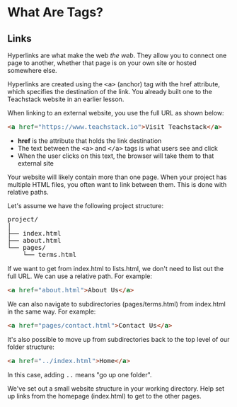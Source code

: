<style>
code, pre {
  font-size: 0.9rem;
}
</style>

# What Are Tags?

## Links
Hyperlinks are what make the web *the web*. They allow you to connect one page to another, whether that page is on your own site or hosted somewhere else.

Hyperlinks are created using the ```<a>``` (anchor) tag with the href attribute, which specifies the destination of the link. You already built one to the Teachstack website in an earlier lesson.

When linking to an external website, you use the full URL as shown below:

```html
<a href="https://www.teachstack.io">Visit Teachstack</a>
```

- **href** is the attribute that holds the link destination
- The text between the ```<a>``` and ```</a>``` tags is what users see and click
- When the user clicks on this text, the browser will take them to that external site

Your website will likely contain more than one page. When your project has multiple HTML files, you often want to link between them. This is done with relative paths.

Let's assume we have the following project structure:

```text
project/
│
├── index.html
├── about.html
└── pages/
    └── terms.html
```

If we want to get from index.html to lists.html, we don't need to list out the full URL. We can use a relative path. For example:

```html
<a href="about.html">About Us</a>
```

We can also navigate to subdirectories (pages/terms.html) from index.html in the same way. For example:

```html
<a href="pages/contact.html">Contact Us</a>
```

It's also possible to move up from subdirectories back to the top level of our folder structure:

```html
<a href="../index.html">Home</a>
```

In this case, adding ```..``` means "go up one folder".

We've set out a small website structure in your working directory. Help set up links from the homepage (index.html) to get to the other pages.